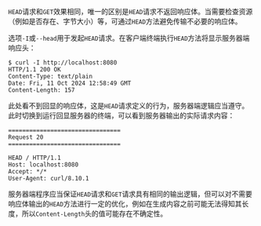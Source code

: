 `HEAD`请求和`GET`效果相同，唯一的区别是`HEAD`请求不返回响应体。当需要检查资源（例如是否存在、字节大小）等，可通过`HEAD`方法避免传输不必要的响应体。

选项`-I`或`--head`用于发起`HEAD`请求。在客户端终端执行`HEAD`方法将显示服务器端响应头：

```shell
$ curl -I http://localhost:8080
HTTP/1.1 200 OK
Content-Type: text/plain
Date: Fri, 11 Oct 2024 12:58:49 GMT
Content-Length: 157
```

此处看不到回显的响应体，这是`HEAD`请求定义的行为，服务器端逻辑应当遵守。此时切换到运行回显服务器的终端，可以看到服务器输出的实际请求内容：

```
================================
Request 20
================================

HEAD / HTTP/1.1
Host: localhost:8080
Accept: */*
User-Agent: curl/8.10.1
```

服务器端程序应当保证`HEAD`请求和`GET`请求具有相同的输出逻辑，但可以对不需要响应体输出的`HEAD`方法进行一定的优化，例如在生成内容之前可能无法得知其长度，所以`Content-Length`头的值可能存在不确定性。
